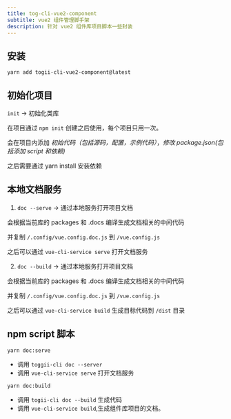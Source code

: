 ```yaml
---
title: tog-cli-vue2-component
subtitle: vue2 组件管理脚手架
description: 针对 vue2 组件库项目脚本一些封装
---
```


## 安装

```
yarn add togii-cli-vue2-component@latest
```

## 初始化项目

`init` -> 初始化类库
  
在项目通过 `npm init` 创建之后使用，每个项目只用一次。

会在项目内添加 *初始代码（包括源码，配置，示例代码）*，*修改 package.json(包括添加 script 和依赖)*

之后需要通过 yarn install 安装依赖

## 本地文档服务

1. `doc --serve` -> 通过本地服务打开项目文档 

会根据当前库的 packages 和 .docs 编译生成文档相关的中间代码

并复制 `/.config/vue.config.doc.js` 到 `/vue.config.js`

之后可以通过 `vue-cli-service serve` 打开文档服务


2. `doc --build` -> 通过本地服务打开项目文档 

会根据当前库的 packages 和 .docs 编译生成文档相关的中间代码

并复制 `/.config/vue.config.doc.js` 到 `/vue.config.js`

之后可以通过 `vue-cli-service build` 生成目标代码到 `/dist` 目录


## npm script 脚本

`yarn doc:serve`

- 调用 `toggii-cli doc --server` 
- 调用 `vue-cli-service serve` 打开文档服务

`yarn doc:build`

- 调用 `togii-cli doc --build` 生成代码
- 调用 `vue-cli-service build`,生成组件库项目的文档。